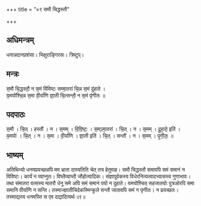 +++
title = "०९ समौ चिद्धस्तौ"

+++
## अधिमन्त्रम्
धनान्नदानप्रशंसा। भिक्षुराङ्गिरसः। त्रिष्टुप्।

## मन्त्रः
स॒मौ चि॒द्धस्तौ॒ न स॒मं वि॑विष्टः सम्मा॒तरा॑ चि॒न्न स॒मं दु॑हाते ।  
य॒मयो॑श्चि॒न्न स॒मा वी॒र्या॑णि ज्ञा॒ती चि॒त्सन्तौ॒ न स॒मं पृ॑णीतः ॥

## पदपाठः
स॒मौ । चि॒त् । हस्तौ॑ । न । स॒मम् । वि॒वि॒ष्टः॒ । स॒म्ऽमा॒तरा॑ । चि॒त् । न । स॒मम् । दु॒हा॒ते॒ इति॑ ।  
य॒मयोः॑ । चि॒त् । न । स॒मा । वी॒र्या॑णि । ज्ञा॒ती इति॑ । चि॒त् । सन्तौ॑ । न । स॒मम् । पृ॒णी॒तः॒ ॥

## भाष्यम्
अतिथिभ्यो धनमप्रयच्छन्नपि मम भ्राता दास्यतिति चेत् तत्र हेतुमाह। समौ चिद्धस्तौ समावपि समं समानं न विविष्टः। कार्यं न व्याप्नुतः। विष्लैव्याप्तौ जौहोत्यादिकः। संज्ञापूर्वकस्य विधेरनित्यत्वादभ्यासस्य गुणाभावः। तथा संमातरा वत्सस्य मातरौ धेनू समे अपि समं समानं पयो न दुहाते। यमयोश्चित् सहजातयोः पुत्रओरपि समा समानि वीर्याणि न सन्ति। तस्माज्ज्ञातीचिदेकस्मिन्कुले सन्तौ जातावपि समं न पृणीतः। न प्रयच्छतः। तस्माद्यस्य धनमस्ति स एव दद्यादित्यर्थः॥९॥